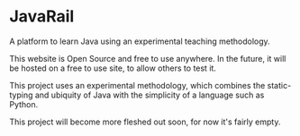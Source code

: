 # JavaRail
A platform to learn Java using an experimental teaching methodology.

This website is Open Source and free to use anywhere. In the future, it will be hosted on a free to use site, to allow others to test it.

This project uses an experimental methodology, which combines the static-typing and ubiquity of Java with the simplicity of a language such as Python.

This project will become more fleshed out soon, for now it's fairly empty.
